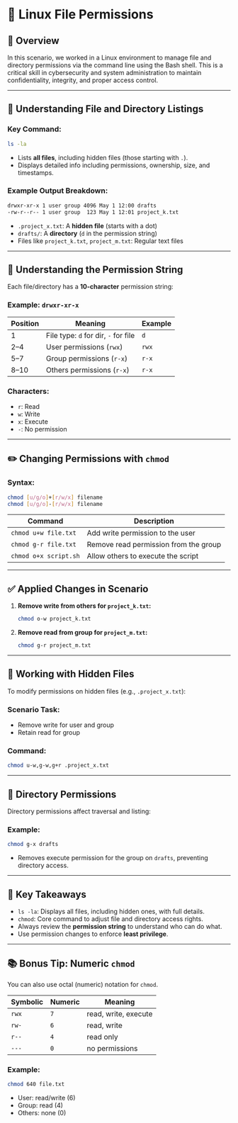 # 🐧 Linux File Permissions

## 🧠 Overview
In this scenario, we worked in a Linux environment to manage file and directory permissions via the command line using the Bash shell. This is a critical skill in cybersecurity and system administration to maintain confidentiality, integrity, and proper access control.

---

## 📁 Understanding File and Directory Listings

### Key Command:
```bash
ls -la
```
- Lists **all files**, including hidden files (those starting with `.`).
- Displays detailed info including permissions, ownership, size, and timestamps.

### Example Output Breakdown:
```bash
drwxr-xr-x 1 user group 4096 May 1 12:00 drafts
-rw-r--r-- 1 user group  123 May 1 12:01 project_k.txt
```
- `.project_x.txt`: A **hidden file** (starts with a dot)
- `drafts/`: A **directory** (`d` in the permission string)
- Files like `project_k.txt`, `project_m.txt`: Regular text files

---

## 🔐 Understanding the Permission String

Each file/directory has a **10-character** permission string:

### Example: `drwxr-xr-x`

| Position | Meaning                      | Example     |
|----------|------------------------------|-------------|
| 1        | File type: `d` for dir, `-` for file | `d`         |
| 2–4      | User permissions (`rwx`)     | `rwx`       |
| 5–7      | Group permissions (`r-x`)    | `r-x`       |
| 8–10     | Others permissions (`r-x`)   | `r-x`       |

### Characters:
- `r`: Read
- `w`: Write
- `x`: Execute
- `-`: No permission

---

## ✏️ Changing Permissions with `chmod`

### Syntax:
```bash
chmod [u/g/o]+[r/w/x] filename
chmod [u/g/o]-[r/w/x] filename
```

| Command                             | Description                              |
|-------------------------------------|------------------------------------------|
| `chmod u+w file.txt`               | Add write permission to the user         |
| `chmod g-r file.txt`               | Remove read permission from the group    |
| `chmod o+x script.sh`              | Allow others to execute the script       |

---

## ✅ Applied Changes in Scenario

1. **Remove write from others for `project_k.txt`:**
   ```bash
   chmod o-w project_k.txt
   ```

2. **Remove read from group for `project_m.txt`:**
   ```bash
   chmod g-r project_m.txt
   ```

---

## 📁 Working with Hidden Files

To modify permissions on hidden files (e.g., `.project_x.txt`):

### Scenario Task:
- Remove write for user and group
- Retain read for group

### Command:
```bash
chmod u-w,g-w,g+r .project_x.txt
```

---

## 📂 Directory Permissions

Directory permissions affect traversal and listing:

### Example:
```bash
chmod g-x drafts
```
- Removes execute permission for the group on `drafts`, preventing directory access.

---

## 📌 Key Takeaways

- `ls -la`: Displays all files, including hidden ones, with full details.
- `chmod`: Core command to adjust file and directory access rights.
- Always review the **permission string** to understand who can do what.
- Use permission changes to enforce **least privilege**.

---

## 📚 Bonus Tip: Numeric `chmod`

You can also use octal (numeric) notation for `chmod`.

| Symbolic | Numeric | Meaning         |
|----------|---------|-----------------|
| `rwx`    | `7`     | read, write, execute |
| `rw-`    | `6`     | read, write      |
| `r--`    | `4`     | read only        |
| `---`    | `0`     | no permissions   |

### Example:
```bash
chmod 640 file.txt
```
- User: read/write (6)
- Group: read (4)
- Others: none (0)
